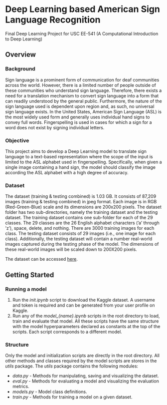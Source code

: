 # Deep Learning based American Sign Language Recognition

Final Deep Learning Project for USC EE-541 (A Computational Introduction to Deep Learning)

## Overview

### Background

Sign language is a prominent form of communication for deaf communities across the world. However, there is a limited number of people outside of these communities who understand sign language. Therefore, there exists a need for a translation mechanism to convert sign language into a form that can readily understood by the general public. Furthermore, the nature of the sign language used is dependent upon region and, as such, no universal sign language exists. In the United States, American Sign Language (ASL) is the most widely used form and generally uses individual hand signs to convey full words. Fingerspelling is used in cases for which a sign for a word does not exist by signing individual letters.

### Objective

This project aims to develop a Deep Learning model to translate sign language to a text-based representation where the scope of the input is limited to the ASL alphabet used in fingerspelling. Specifically, when given a single image containing a hand sign, the model should classify the image according the ASL alphabet with a high degree of accuracy.

### Dataset

The dataset (training & testing combined) is 1.03 GB. It consists of 87,209 images (training & testing combined) in jpeg format. Each image is in RGB (Red-Green-Blue) scale and its dimensions are 200x200 pixels. The dataset folder has two sub-directories, namely the training dataset and the testing dataset. The training dataset contains one sub-folder for each of the 29 classes. The 29 classes are the 26 English alphabet characters (’a’ through ’z’), space, delete, and nothing. There are 3000 training images for each class. The testing dataset consists of 29 images (i.e., one image for each class). Additionally, the testing dataset will contain a number real-world images captured during the testing phase of the model. The dimensions of these real-world images will be scaled down to 200X200 pixels.

The dataset can be accessed [here](https://www.kaggle.com/datasets/grassknoted/asl-alphabet).



## Getting Started

### Running a model

1. Run the *init.ipynb* script to download the Kaggle dataset. A username and token is required and can be generated from your user profile on Kaggle.
2. Run any of the *model_{name}.ipynb* scripts in the root directory to load, train and evaluate that model. All these scripts have the same structure with the model hyperparameters declared as constants at the top of the scripts. Each script corresponds to a different model.

### Structure

Only the model and initialization scripts are directly in the root directory. All other methods and classes required by the model scripts are stores in the *utils* package. The *utils* package contains the following modules:

- *data.py* - Methods for manipulating, saving and visualizing the dataset.
- *eval.py* - Methods for evaluating a model and visualizing the evaluation metrics.
- *models.py* - Model class definitions. 
- *train.py* - Methods for training a model on a given dataset.